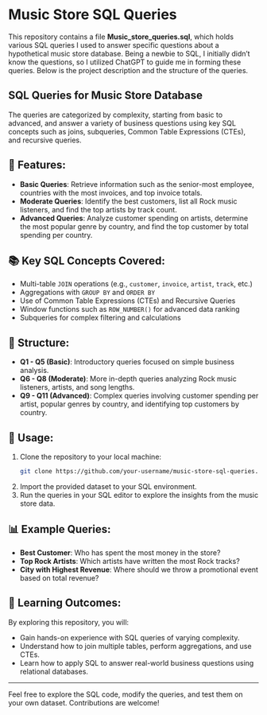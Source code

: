 # Music Store SQL Queries

This repository contains a file **Music_store_queries.sql**, which holds various SQL queries I used to answer specific questions about a hypothetical music store database. Being a newbie to SQL, I initially didn’t know the questions, so I utilized ChatGPT to guide me in forming these queries. Below is the project description and the structure of the queries.

## SQL Queries for Music Store Database

The queries are categorized by complexity, starting from basic to advanced, and answer a variety of business questions using key SQL concepts such as joins, subqueries, Common Table Expressions (CTEs), and recursive queries.

## 📝 Features:
- **Basic Queries**: Retrieve information such as the senior-most employee, countries with the most invoices, and top invoice totals.
- **Moderate Queries**: Identify the best customers, list all Rock music listeners, and find the top artists by track count.
- **Advanced Queries**: Analyze customer spending on artists, determine the most popular genre by country, and find the top customer by total spending per country.

## 📚 Key SQL Concepts Covered:
- Multi-table `JOIN` operations (e.g., `customer`, `invoice`, `artist`, `track`, etc.)
- Aggregations with `GROUP BY` and `ORDER BY`
- Use of Common Table Expressions (CTEs) and Recursive Queries
- Window functions such as `ROW_NUMBER()` for advanced data ranking
- Subqueries for complex filtering and calculations

## 📂 Structure:
- **Q1 - Q5 (Basic)**: Introductory queries focused on simple business analysis.
- **Q6 - Q8 (Moderate)**: More in-depth queries analyzing Rock music listeners, artists, and song lengths.
- **Q9 - Q11 (Advanced)**: Complex queries involving customer spending per artist, popular genres by country, and identifying top customers by country.

## 🔑 Usage:
1. Clone the repository to your local machine:
    ```bash
    git clone https://github.com/your-username/music-store-sql-queries.git
    ```
2. Import the provided dataset to your SQL environment.
3. Run the queries in your SQL editor to explore the insights from the music store data.

## 📊 Example Queries:
- **Best Customer**: Who has spent the most money in the store?
- **Top Rock Artists**: Which artists have written the most Rock tracks?
- **City with Highest Revenue**: Where should we throw a promotional event based on total revenue?

## 🧠 Learning Outcomes:
By exploring this repository, you will:
- Gain hands-on experience with SQL queries of varying complexity.
- Understand how to join multiple tables, perform aggregations, and use CTEs.
- Learn how to apply SQL to answer real-world business questions using relational databases.

---

Feel free to explore the SQL code, modify the queries, and test them on your own dataset. Contributions are welcome!
